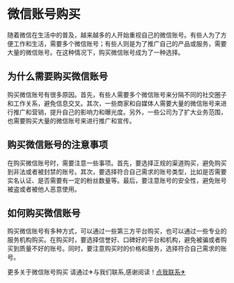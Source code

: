 # 微信账号购买

随着微信在生活中的普及，越来越多的人开始重视自己的微信账号。有些人为了方便工作和生活，需要多个微信账号；有些人则是为了推广自己的产品或服务，需要大量的微信账号。在这种情况下，购买微信账号成为了一种选择。

## 为什么需要购买微信账号

购买微信账号有很多原因。首先，有些人需要多个微信账号来分隔不同的社交圈子和工作关系，避免信息交叉。其次，一些商家和自媒体人需要大量的微信账号来进行推广和营销，提升自己的影响力和曝光度。另外，一些公司为了扩大业务范围，也需要购买大量的微信账号来进行推广和宣传。

## 购买微信账号的注意事项

在购买微信账号时，需要注意一些事项。首先，要选择正规的渠道购买，避免购买到非法或者被封禁的账号。其次，要选择符合自己需求的账号类型，比如是否需要实名认证、是否需要有一定的粉丝数量等。最后，要注意账号的安全性，避免账号被盗或者被他人恶意使用。

## 如何购买微信账号

购买微信账号有多种方式，可以通过一些第三方平台购买，也可以通过一些专业的服务机构购买。在购买时，要选择信誉好、口碑好的平台和机构，避免被骗或者购买到质量不好的账号。同时，要注意购买时的价格和服务，选择符合自己需求的账号。

更多关于微信账号购买 请通过✈与我们联系,感谢阅读！[点我联系✈](https://cn.G208.com)